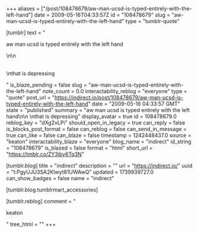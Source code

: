 +++
aliases = ["/post/108478679/aw-man-ucsd-is-typed-entirely-with-the-left-hand"]
date = 2009-05-16T04:33:57Z
id = "108478679"
slug = "aw-man-ucsd-is-typed-entirely-with-the-left-hand"
type = "tumblr-quote"

[tumblr]
text = "<p>aw man ucsd is typed entirely with the left hand</p>\n\n<p><br/>\nthat is depressing</p>"
is_blaze_pending = false
slug = "aw-man-ucsd-is-typed-entirely-with-the-left-hand"
note_count = 0.0
interactability_reblog = "everyone"
type = "quote"
post_url = "https://indirect.io/post/108478679/aw-man-ucsd-is-typed-entirely-with-the-left-hand"
date = "2009-05-16 04:33:57 GMT"
state = "published"
summary = "aw man ucsd is typed entirely with the left hand\n\n \nthat is depressing"
display_avatar = true
id = 108478679.0
reblog_key = "dXg2vLPi"
should_open_in_legacy = true
can_reply = false
is_blocks_post_format = false
can_reblog = false
can_send_in_message = true
can_like = false
can_blaze = false
timestamp = 1242448437.0
source = "keaton"
interactability_blaze = "everyone"
blog_name = "indirect"
id_string = "108478679"
is_blazed = false
format = "html"
short_url = "https://tmblr.co/ZY3jby6Tq3N"

[tumblr.blog]
title = "indirect"
description = ""
url = "https://indirect.io/"
uuid = "t:PgyUJU3SA2Klwyt81UWAwQ"
updated = 1739939727.0
can_show_badges = false
name = "indirect"

[tumblr.blog.tumblrmart_accessories]

[tumblr.reblog]
comment = "<p>keaton</p>"
tree_html = ""
+++
